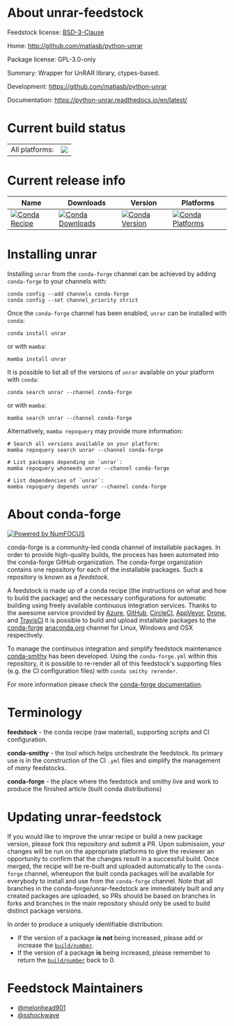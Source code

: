 About unrar-feedstock
=====================

Feedstock license: [BSD-3-Clause](https://github.com/conda-forge/unrar-feedstock/blob/main/LICENSE.txt)

Home: http://github.com/matiasb/python-unrar

Package license: GPL-3.0-only

Summary: Wrapper for UnRAR library, ctypes-based.

Development: https://github.com/matiasb/python-unrar

Documentation: https://python-unrar.readthedocs.io/en/latest/

Current build status
====================


<table><tr><td>All platforms:</td>
    <td>
      <a href="https://dev.azure.com/conda-forge/feedstock-builds/_build/latest?definitionId=14314&branchName=main">
        <img src="https://dev.azure.com/conda-forge/feedstock-builds/_apis/build/status/unrar-feedstock?branchName=main">
      </a>
    </td>
  </tr>
</table>

Current release info
====================

| Name | Downloads | Version | Platforms |
| --- | --- | --- | --- |
| [![Conda Recipe](https://img.shields.io/badge/recipe-unrar-green.svg)](https://anaconda.org/conda-forge/unrar) | [![Conda Downloads](https://img.shields.io/conda/dn/conda-forge/unrar.svg)](https://anaconda.org/conda-forge/unrar) | [![Conda Version](https://img.shields.io/conda/vn/conda-forge/unrar.svg)](https://anaconda.org/conda-forge/unrar) | [![Conda Platforms](https://img.shields.io/conda/pn/conda-forge/unrar.svg)](https://anaconda.org/conda-forge/unrar) |

Installing unrar
================

Installing `unrar` from the `conda-forge` channel can be achieved by adding `conda-forge` to your channels with:

```
conda config --add channels conda-forge
conda config --set channel_priority strict
```

Once the `conda-forge` channel has been enabled, `unrar` can be installed with `conda`:

```
conda install unrar
```

or with `mamba`:

```
mamba install unrar
```

It is possible to list all of the versions of `unrar` available on your platform with `conda`:

```
conda search unrar --channel conda-forge
```

or with `mamba`:

```
mamba search unrar --channel conda-forge
```

Alternatively, `mamba repoquery` may provide more information:

```
# Search all versions available on your platform:
mamba repoquery search unrar --channel conda-forge

# List packages depending on `unrar`:
mamba repoquery whoneeds unrar --channel conda-forge

# List dependencies of `unrar`:
mamba repoquery depends unrar --channel conda-forge
```


About conda-forge
=================

[![Powered by
NumFOCUS](https://img.shields.io/badge/powered%20by-NumFOCUS-orange.svg?style=flat&colorA=E1523D&colorB=007D8A)](https://numfocus.org)

conda-forge is a community-led conda channel of installable packages.
In order to provide high-quality builds, the process has been automated into the
conda-forge GitHub organization. The conda-forge organization contains one repository
for each of the installable packages. Such a repository is known as a *feedstock*.

A feedstock is made up of a conda recipe (the instructions on what and how to build
the package) and the necessary configurations for automatic building using freely
available continuous integration services. Thanks to the awesome service provided by
[Azure](https://azure.microsoft.com/en-us/services/devops/), [GitHub](https://github.com/),
[CircleCI](https://circleci.com/), [AppVeyor](https://www.appveyor.com/),
[Drone](https://cloud.drone.io/welcome), and [TravisCI](https://travis-ci.com/)
it is possible to build and upload installable packages to the
[conda-forge](https://anaconda.org/conda-forge) [anaconda.org](https://anaconda.org/)
channel for Linux, Windows and OSX respectively.

To manage the continuous integration and simplify feedstock maintenance
[conda-smithy](https://github.com/conda-forge/conda-smithy) has been developed.
Using the ``conda-forge.yml`` within this repository, it is possible to re-render all of
this feedstock's supporting files (e.g. the CI configuration files) with ``conda smithy rerender``.

For more information please check the [conda-forge documentation](https://conda-forge.org/docs/).

Terminology
===========

**feedstock** - the conda recipe (raw material), supporting scripts and CI configuration.

**conda-smithy** - the tool which helps orchestrate the feedstock.
                   Its primary use is in the construction of the CI ``.yml`` files
                   and simplify the management of *many* feedstocks.

**conda-forge** - the place where the feedstock and smithy live and work to
                  produce the finished article (built conda distributions)


Updating unrar-feedstock
========================

If you would like to improve the unrar recipe or build a new
package version, please fork this repository and submit a PR. Upon submission,
your changes will be run on the appropriate platforms to give the reviewer an
opportunity to confirm that the changes result in a successful build. Once
merged, the recipe will be re-built and uploaded automatically to the
`conda-forge` channel, whereupon the built conda packages will be available for
everybody to install and use from the `conda-forge` channel.
Note that all branches in the conda-forge/unrar-feedstock are
immediately built and any created packages are uploaded, so PRs should be based
on branches in forks and branches in the main repository should only be used to
build distinct package versions.

In order to produce a uniquely identifiable distribution:
 * If the version of a package **is not** being increased, please add or increase
   the [``build/number``](https://docs.conda.io/projects/conda-build/en/latest/resources/define-metadata.html#build-number-and-string).
 * If the version of a package **is** being increased, please remember to return
   the [``build/number``](https://docs.conda.io/projects/conda-build/en/latest/resources/define-metadata.html#build-number-and-string)
   back to 0.

Feedstock Maintainers
=====================

* [@melonhead901](https://github.com/melonhead901/)
* [@sshockwave](https://github.com/sshockwave/)

